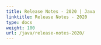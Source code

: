 ```yaml
---
title: Release Notes - 2020 | Java
linktitle: Release Notes - 2020
type: docs
weight: 100
url: /java/release-notes-2020/
---
```

